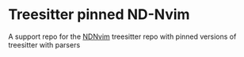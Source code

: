 # Treesitter pinned ND-Nvim
A support repo for the [NDNvim](https://github.com/NewDawn0/NDNvim) treesitter repo with pinned versions of treesitter with parsers
